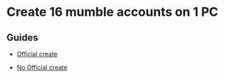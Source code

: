 # Create 16 mumble accounts on 1 PC

## Guides

- [Official create](official/readme.md)

- [No Official create](no_official/readme.md)